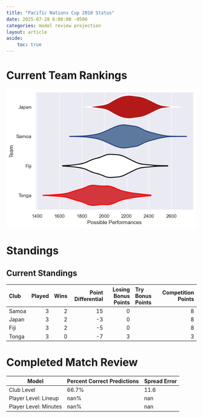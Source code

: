 ```yaml
---  
title: "Pacific Nations Cup 2010 Status"  
date: 2025-07-28 6:00:00 -0500  
categories: model review projection  
layout: article  
aside:  
    toc: true  
---
```

# Current Team Rankings


![Club Rankings](plots/rankings_Pacific_Nations_Cup_2010.png)
# Standings

## Current Standings


| Club   |   Played |   Wins |   Point Differential |   Losing Bonus Points | Try Bonus Points   |   Competition Points |
|:-------|---------:|-------:|---------------------:|----------------------:|:-------------------|---------------------:|
| Samoa  |        3 |      2 |                   15 |                     0 |                    |                    8 |
| Japan  |        3 |      2 |                   -3 |                     0 |                    |                    8 |
| Fiji   |        3 |      2 |                   -5 |                     0 |                    |                    8 |
| Tonga  |        3 |      0 |                   -7 |                     3 |                    |                    3 |



# Completed Match Review


| Model | Percent Correct Predictions | Spread Error |
| ------ | ------ | ------ |
| Club Level | 66.7% | 11.6 |
| Player Level: Lineup | nan% | nan |
| Player Level: Minutes | nan% | nan |

